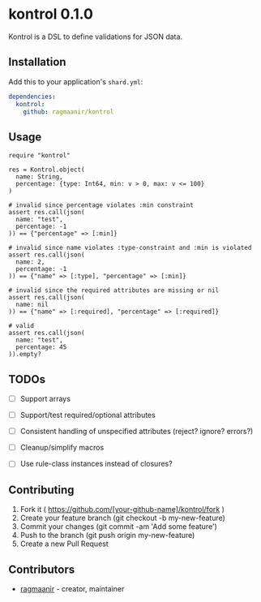 # kontrol 0.1.0

Kontrol is a DSL to define validations for JSON data.

## Installation

Add this to your application's `shard.yml`:

```yaml
dependencies:
  kontrol:
    github: ragmaanir/kontrol
```

## Usage

```crystal
require "kontrol"
```

```crystal
res = Kontrol.object(
  name: String,
  percentage: {type: Int64, min: v > 0, max: v <= 100}
)

# invalid since percentage violates :min constraint
assert res.call(json(
  name: "test",
  percentage: -1
)) == {"percentage" => [:min]}

# invalid since name violates :type-constraint and :min is violated
assert res.call(json(
  name: 2,
  percentage: -1
)) == {"name" => [:type], "percentage" => [:min]}

# invalid since the required attributes are missing or nil
assert res.call(json(
  name: nil
)) == {"name" => [:required], "percentage" => [:required]}

# valid
assert res.call(json(
  name: "test",
  percentage: 45
)).empty?

```

## TODOs

- [ ] Support arrays
- [ ] Support/test required/optional attributes
- [ ] Consistent handling of unspecified attributes (reject? ignore? errors?)
- [ ] Cleanup/simplify macros
- [ ] Use rule-class instances instead of closures?


## Contributing

1. Fork it ( https://github.com/[your-github-name]/kontrol/fork )
2. Create your feature branch (git checkout -b my-new-feature)
3. Commit your changes (git commit -am 'Add some feature')
4. Push to the branch (git push origin my-new-feature)
5. Create a new Pull Request

## Contributors

- [ragmaanir](https://github.com/ragmaanir) - creator, maintainer
